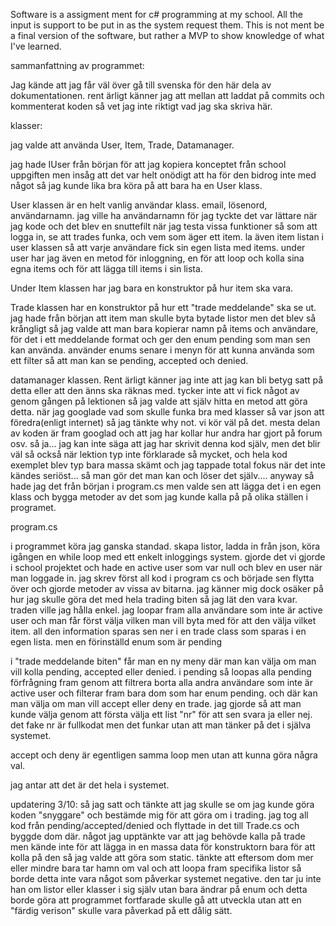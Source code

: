 Software is a assigment ment for c# programming at my school. 
All the input is support to be put in as the system request them.
This is not ment be a final version of the software, but rather a MVP to show knowledge of what I've learned.



sammanfattning av programmet: 

Jag kände att jag får väl över gå till svenska för den här dela av dokumentationen.
rent ärligt känner jag att mellan att laddat på commits och kommenterat koden så vet jag inte riktigt vad jag ska skriva här.

klasser:

jag valde att använda User, Item, Trade, Datamanager.

jag hade IUser från början för att jag kopiera konceptet från school uppgiften men insåg att det var helt onödigt att ha för den bidrog inte med något så jag kunde lika bra köra på att bara ha en User klass.

User klassen är en helt vanlig användar klass. email, lösenord, användarnamn.
jag ville ha användarnamn för jag tyckte det var lättare när jag kode och det blev en snuttefilt när jag testa vissa funktioner så som att logga in, se att trades funka, och vem som äger ett item.
la även item listan i user klassen så att varje användare fick sin egen lista med items.
under user har jag även en metod för inloggning, en för att loop och kolla sina egna items och för att lägga till items i sin lista.

Under Item klassen har jag bara en konstruktor på hur item ska vara.

Trade klassen har en konstruktor på hur ett "trade meddelande" ska se ut. jag hade från början att item man skulle byta bytade listor men det blev så krångligt så jag valde att man bara kopierar namn på items och användare, för det i ett meddelande format och ger den enum pending som man sen kan använda. använder enums senare i menyn för att kunna använda som ett filter så att man kan se pending, accepted och denied. 

datamanager klassen. Rent ärligt känner jag inte att jag kan bli betyg satt på detta eller att den änns ska räknas med. tycker inte att vi fick något av genom gången på lektionen så jag valde att själv hitta en metod att göra detta. när jag googlade vad som skulle funka bra med klasser så var json att föredra(enligt internet) så jag tänkte why not. vi kör väl på det. mesta delan av koden är fram googlad och att jag har kollar hur andra har gjort på forum osv. så ja... jag kan inte säga att jag har skrivit denna kod själv, men det blir väl så också när lektion typ inte förklarade så mycket, och hela kod exemplet blev typ bara massa skämt och jag tappade total fokus när det inte kändes seriöst... så man gör det man kan och löser det själv.... anyway så hade jag det från början i program.cs men valde sen att lägga det i en egen klass och bygga metoder av det som jag kunde kalla på på olika ställen i programet. 

program.cs

i programmet köra jag ganska standad. skapa listor, ladda in från json, köra igången en while loop med ett enkelt inloggings system.
gjorde det vi gjorde i school projektet och hade en active user som var null och blev en user när man loggade in.
jag skrev först all kod i program cs och började sen flytta över och gjorde metoder av vissa av bitarna. 
jag känner mig dock osäker på hur jag skulle göra det med hela trading biten så jag lät den vara kvar.
traden ville jag hålla enkel. jag loopar fram alla användare som inte är active user och man får först välja vilken man vill byta med för att den välja vilket item. all den information sparas sen ner i en trade class som sparas i en egen lista. men en förinställd enum som är pending 

i "trade meddelande biten" får man en ny meny där man kan välja om man vill kolla pending, accepted eller denied.
i pending så loopas alla pending förfrågning fram genom att filtrera borta alla andra användare som inte är active user och filterar fram bara dom som har enum pending. och där kan man välja om man vill accept eller deny en trade. jag gjorde så att man kunde välja genom att första välja ett list "nr" för att sen svara ja eller nej. det fake nr är fullkodat men det funkar utan att man tänker på det i själva systemet. 

accept och deny är egentligen samma loop men utan att kunna göra några val. 

jag antar att det är det hela i systemet. 

updatering 3/10: så jag satt och tänkte att jag skulle se om jag kunde göra koden "snyggare" och bestämde mig för att göra om i trading. jag tog all kod från pending/accepted/denied och flyttade in det till Trade.cs och byggde dom där. något jag upptänkte var att jag behövde kalla på trade men kände inte för att lägga in en massa data för konstruktorn bara för att kolla på den så jag valde att göra som static. tänkte att eftersom dom mer eller mindre bara tar hamn om val och att loopa fram specifika listor så borde detta inte vara något som påverkar systemet negative. den tar ju inte han om listor eller klasser i sig själv utan bara ändrar på enum och detta borde göra att programmet fortfarade skulle gå att utveckla utan att en "färdig verison" skulle vara påverkad på ett dålig sätt.